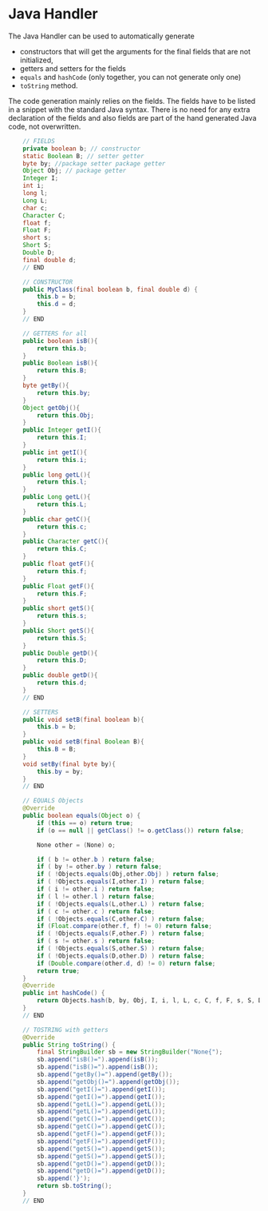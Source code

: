 # Java Handler

The Java Handler can be used to automatically generate

* constructors that will get the arguments for the final fields that are not initialized,
* getters and setters for the fields
* `equals` and `hashCode` (only together, you can not generate only one)
* `toString` method.

The code generation mainly relies on the fields. The fields have to be listed in a snippet 
with the standard Java syntax. There is no need for any extra declaration of the fields and
also fields are part of the hand generated Java code, not overwritten.

[//]: # (USE SNIPPET test/MyClass.java/fields)
```java
    // FIELDS
    private boolean b; // constructor
    static Boolean B; // setter getter
    byte by; //package setter package getter
    Object Obj; // package getter
    Integer I;
    int i;
    long l;
    Long L;
    char c;
    Character C;
    float f;
    Float F;
    short s;
    Short S;
    Double D;
    final double d;
    // END
```

[//]: # (USE SNIPPET test/MyClass.java/constructor)
```java
    // CONSTRUCTOR
    public MyClass(final boolean b, final double d) {
        this.b = b;
        this.d = d;
    }
    // END
```

[//]: # (USE SNIPPET test/MyClass.java/getters)
```java
    // GETTERS for all
    public boolean isB(){
        return this.b;
    }
    public Boolean isB(){
        return this.B;
    }
    byte getBy(){
        return this.by;
    }
    Object getObj(){
        return this.Obj;
    }
    public Integer getI(){
        return this.I;
    }
    public int getI(){
        return this.i;
    }
    public long getL(){
        return this.l;
    }
    public Long getL(){
        return this.L;
    }
    public char getC(){
        return this.c;
    }
    public Character getC(){
        return this.C;
    }
    public float getF(){
        return this.f;
    }
    public Float getF(){
        return this.F;
    }
    public short getS(){
        return this.s;
    }
    public Short getS(){
        return this.S;
    }
    public Double getD(){
        return this.D;
    }
    public double getD(){
        return this.d;
    }
    // END
```

[//]: # (USE SNIPPET test/MyClass.java/setters)
```java
    // SETTERS
    public void setB(final boolean b){
        this.b = b;
    }
    public void setB(final Boolean B){
        this.B = B;
    }
    void setBy(final byte by){
        this.by = by;
    }
    // END
```

[//]: # (USE SNIPPET test/MyClass.java/equals)
```java
    // EQUALS Objects
    @Override
    public boolean equals(Object o) {
        if (this == o) return true;
        if (o == null || getClass() != o.getClass()) return false;        

        None other = (None) o;

        if ( b != other.b ) return false;
        if ( by != other.by ) return false;
        if ( !Objects.equals(Obj,other.Obj) ) return false;
        if ( !Objects.equals(I,other.I) ) return false;
        if ( i != other.i ) return false;
        if ( l != other.l ) return false;
        if ( !Objects.equals(L,other.L) ) return false;
        if ( c != other.c ) return false;
        if ( !Objects.equals(C,other.C) ) return false;
        if (Float.compare(other.f, f) != 0) return false;
        if ( !Objects.equals(F,other.F) ) return false;
        if ( s != other.s ) return false;
        if ( !Objects.equals(S,other.S) ) return false;
        if ( !Objects.equals(D,other.D) ) return false;
        if (Double.compare(other.d, d) != 0) return false;
        return true;
    }
    @Override
    public int hashCode() {
        return Objects.hash(b, by, Obj, I, i, l, L, c, C, f, F, s, S, D, d);
    }
    // END
```

[//]: # (USE SNIPPET test/MyClass.java/toString)
```java
    // TOSTRING with getters
    @Override
    public String toString() {
        final StringBuilder sb = new StringBuilder("None{");
        sb.append("isB()=").append(isB());
        sb.append("isB()=").append(isB());
        sb.append("getBy()=").append(getBy());
        sb.append("getObj()=").append(getObj());
        sb.append("getI()=").append(getI());
        sb.append("getI()=").append(getI());
        sb.append("getL()=").append(getL());
        sb.append("getL()=").append(getL());
        sb.append("getC()=").append(getC());
        sb.append("getC()=").append(getC());
        sb.append("getF()=").append(getF());
        sb.append("getF()=").append(getF());
        sb.append("getS()=").append(getS());
        sb.append("getS()=").append(getS());
        sb.append("getD()=").append(getD());
        sb.append("getD()=").append(getD());
        sb.append('}');
        return sb.toString();
    }
    // END
```

